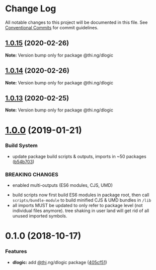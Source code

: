 # Change Log

All notable changes to this project will be documented in this file.
See [Conventional Commits](https://conventionalcommits.org) for commit guidelines.

## [1.0.15](https://github.com/thi-ng/umbrella/compare/@thi.ng/dlogic@1.0.14...@thi.ng/dlogic@1.0.15) (2020-02-26)

**Note:** Version bump only for package @thi.ng/dlogic





## [1.0.14](https://github.com/thi-ng/umbrella/compare/@thi.ng/dlogic@1.0.13...@thi.ng/dlogic@1.0.14) (2020-02-26)

**Note:** Version bump only for package @thi.ng/dlogic





## [1.0.13](https://github.com/thi-ng/umbrella/compare/@thi.ng/dlogic@1.0.12...@thi.ng/dlogic@1.0.13) (2020-02-25)

**Note:** Version bump only for package @thi.ng/dlogic





# [1.0.0](https://github.com/thi-ng/umbrella/compare/@thi.ng/dlogic@0.1.2...@thi.ng/dlogic@1.0.0) (2019-01-21)

### Build System

* update package build scripts & outputs, imports in ~50 packages ([b54b703](https://github.com/thi-ng/umbrella/commit/b54b703))

### BREAKING CHANGES

* enabled multi-outputs (ES6 modules, CJS, UMD)

- build scripts now first build ES6 modules in package root, then call
  `scripts/bundle-module` to build minified CJS & UMD bundles in `/lib`
- all imports MUST be updated to only refer to package level
  (not individual files anymore). tree shaking in user land will get rid of
  all unused imported symbols.

# 0.1.0 (2018-10-17)

### Features

* **dlogic:** add [@thi](https://github.com/thi).ng/dlogic package ([405cf51](https://github.com/thi-ng/umbrella/commit/405cf51))

